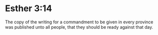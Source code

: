 # Esther 3:14

The copy of the writing for a commandment to be given in every province was published unto all people, that they should be ready against that day.